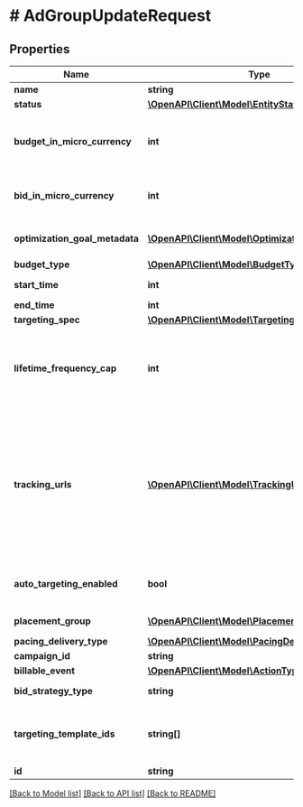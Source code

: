 # # AdGroupUpdateRequest

## Properties

Name | Type | Description | Notes
------------ | ------------- | ------------- | -------------
**name** | **string** | Ad group name. | [optional]
**status** | [**\OpenAPI\Client\Model\EntityStatus**](EntityStatus.md) | Ad group/entity status. | [optional]
**budget_in_micro_currency** | **int** | Budget in micro currency. This field is **REQUIRED** for non-CBO (campaign budget optimization) campaigns.  A CBO campaign automatically generates ad group budgets from its campaign budget to maximize campaign outcome. A CBO campaign is limited to 70 or less ad groups. | [optional]
**bid_in_micro_currency** | **int** | Bid price in micro currency. This field is **REQUIRED** for the following campaign objective_type/billable_event combinations: AWARENESS/IMPRESSION, CONSIDERATION/CLICKTHROUGH, CATALOG_SALES/CLICKTHROUGH, VIDEO_VIEW/VIDEO_V_50_MRC. | [optional]
**optimization_goal_metadata** | [**\OpenAPI\Client\Model\OptimizationGoalMetadata**](OptimizationGoalMetadata.md) | Optimization goals for objective-based performance campaigns. **REQUIRED** when campaign&#39;s &#x60;objective_type&#x60; is set to &#x60;\&quot;WEB_CONVERSION\&quot;&#x60;. | [optional]
**budget_type** | [**\OpenAPI\Client\Model\BudgetType**](BudgetType.md) |  | [optional]
**start_time** | **int** | Ad group start time. Unix timestamp in seconds. Defaults to current time. | [optional]
**end_time** | **int** | Ad group end time. Unix timestamp in seconds. | [optional]
**targeting_spec** | [**\OpenAPI\Client\Model\TargetingSpec**](TargetingSpec.md) |  | [optional]
**lifetime_frequency_cap** | **int** | Set a limit to the number of times a promoted pin from this campaign can be impressed by a pinner within the past rolling 30 days. Only available for CPM (cost per mille (1000 impressions))  ad groups. A CPM ad group has an IMPRESSION &lt;a href&#x3D;\&quot;/docs/redoc/#section/Billable-event\&quot;&gt;billable_event&lt;/a&gt; value. This field **REQUIRES** the &#x60;end_time&#x60; field. | [optional]
**tracking_urls** | [**\OpenAPI\Client\Model\TrackingUrls**](TrackingUrls.md) | Third-party tracking URLs.&lt;br&gt; JSON object with the format: {\&quot;&lt;a href&#x3D;\&quot;/docs/redoc/#section/Tracking-URL-event\&quot;&gt;Tracking event enum&lt;/a&gt;\&quot;:[URL string array],...}&lt;br&gt; For example: {\&quot;impression\&quot;: [\&quot;URL1\&quot;, \&quot;URL2\&quot;], \&quot;click\&quot;: [\&quot;URL1\&quot;, \&quot;URL2\&quot;, \&quot;URL3\&quot;]}.&lt;br&gt;Up to three tracking URLs are supported for each event type. Tracking URLs set at the ad group or ad level can override those set at the campaign level. May be null. Pass in an empty object - {} - to remove tracking URLs.&lt;br&gt;&lt;br&gt; For more information, see &lt;a href&#x3D;\&quot;https://help.pinterest.com/en/business/article/third-party-and-dynamic-tracking\&quot; target&#x3D;\&quot;_blank\&quot;&gt;Third-party and dynamic tracking&lt;/a&gt;. | [optional]
**auto_targeting_enabled** | **bool** | Enable auto-targeting for ad group. Also known as &lt;a href&#x3D;\&quot;https://help.pinterest.com/en/business/article/expanded-targeting\&quot; target&#x3D;\&quot;_blank\&quot;&gt;\&quot;expanded targeting\&quot;&lt;/a&gt;. | [optional]
**placement_group** | [**\OpenAPI\Client\Model\PlacementGroupType**](PlacementGroupType.md) | &lt;a href&#x3D;\&quot;/docs/redoc/#section/Placement-group\&quot;&gt;Placement group&lt;/a&gt;. | [optional]
**pacing_delivery_type** | [**\OpenAPI\Client\Model\PacingDeliveryType**](PacingDeliveryType.md) |  | [optional]
**campaign_id** | **string** | Campaign ID of the ad group. | [optional]
**billable_event** | [**\OpenAPI\Client\Model\ActionType**](ActionType.md) |  | [optional]
**bid_strategy_type** | **string** | Bid strategy type. For Campaigns with Video Completion objectives, the only supported bid strategy type is AUTOMATIC_BID. | [optional]
**targeting_template_ids** | **string[]** | Targeting template IDs applied to the ad group. We currently only support 1 targeting template per ad group. To use targeting templates, do not set any other targeting fields: targeting_spec, tracking_urls, auto_targeting_enabled, placement_group. To clear all targeting template IDs, set this field to [&#39;0&#39;]. | [optional]
**id** | **string** | Ad group ID. |

[[Back to Model list]](../../README.md#models) [[Back to API list]](../../README.md#endpoints) [[Back to README]](../../README.md)
